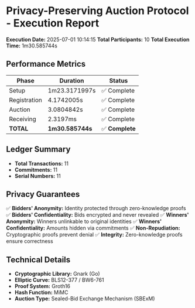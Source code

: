 # Privacy-Preserving Auction Protocol - Execution Report

**Execution Date:** 2025-07-01 10:14:15
**Total Participants:** 10
**Total Execution Time:** 1m30.585744s

## Performance Metrics

| Phase | Duration | Status |
|-------|----------|--------|
| Setup | 1m23.3171997s | ✅ Complete |
| Registration | 4.1742005s | ✅ Complete |
| Auction | 3.0804842s | ✅ Complete |
| Receiving | 2.3197ms | ✅ Complete |
| **TOTAL** | **1m30.585744s** | ✅ **Complete** |

## Ledger Summary

- **Total Transactions:** 11
- **Commitments:** 11
- **Serial Numbers:** 11

## Privacy Guarantees

✅ **Bidders' Anonymity:** Identity protected through zero-knowledge proofs
✅ **Bidders' Confidentiality:** Bids encrypted and never revealed
✅ **Winners' Anonymity:** Winners unlinkable to original identities
✅ **Winners' Confidentiality:** Amounts hidden via commitments
✅ **Non-Repudiation:** Cryptographic proofs prevent denial
✅ **Integrity:** Zero-knowledge proofs ensure correctness

## Technical Details

- **Cryptographic Library:** Gnark (Go)
- **Elliptic Curve:** BLS12-377 / BW6-761
- **Proof System:** Groth16
- **Hash Function:** MiMC
- **Auction Type:** Sealed-Bid Exchange Mechanism (SBExM)
